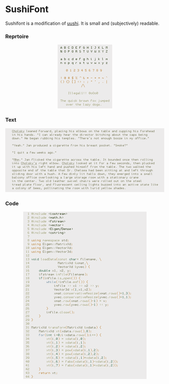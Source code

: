# SushiFont

Sushifont is a modification of
[uushi](https://github.com/phallus/fonts). It is small and
(subjectively) readable.

### Reprtoire

<p align='center'>
<img src="repertoire.png" />
</p> 

### Text

<p align='center'>
<img src="text.png" />
</p>

### Code

<p align='center'>
<img src="code.png" />
</p> 
